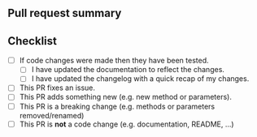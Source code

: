 <!-- Please fill this out to the best of your abilities, it makes our jobs easier -->

## Pull request summary

<!-- Tell us about this PR. What is it solving/adding? Why? Are you fixing something? -->


## Checklist
<!-- Borrowed from discord.py -->
<!-- Put an x inside [ ] to check it, like so: [x] -->

- [ ] If code changes were made then they have been tested.
    - [ ] I have updated the documentation to reflect the changes.
    - [ ] I have updated the changelog with a quick recap of my changes.
- [ ] This PR fixes an issue.
- [ ] This PR adds something new (e.g. new method or parameters).
- [ ] This PR is a breaking change (e.g. methods or parameters removed/renamed)
- [ ] This PR is **not** a code change (e.g. documentation, README, ...)